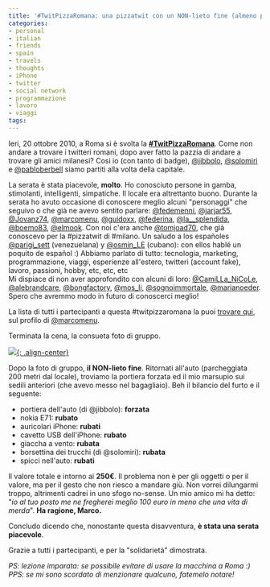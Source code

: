 ```yaml
---
title: '#TwitPizzaRomana: una pizzatwit con un NON-lieto fine (almeno per me)'
categories:
- personal
- italian
- friends
- spain
- travels
- thoughts
- iPhone
- twitter
- social network
- programmazione
- lavoro
- viaggi
tags:
---
```

Ieri, 20 ottobre 2010, a Roma si è svolta la
[**#TwitPizzaRomana**](http://twitter.com/#!/search/%23TwitPizzaRomana). Come
non andare a trovare i twitteri romani, dopo aver fatto la pazzia di andare a
trovare gli amici milanesi? Cosi io (con tanto di badge),
[@jibbolo](http://twitter.com/#!/jibbolo),
[@solomiri](http://twitter.com/#!/solomiri) e
[@pabloberbell](http://twitter.com/#!/pabloberbell) siamo partiti alla volta
della capitale.

La serata è stata piacevole, **molto**. Ho conosciuto persone in gamba,
stimolanti, intelligenti, simpatiche. Il locale era altrettanto buono. Durante
la serata ho avuto occasione di conoscere meglio alcuni "personaggi" che
seguivo o che già ne avevo sentito parlare:
[@fedemenni](http://twitter.com/#!/fedemenni),
[@jarjar55](http://twitter.com/#!/jarjar55),
[@Jovanz74](http://twitter.com/#!/jovanz74),
[@marcomenu](http://twitter.com/#!/marcomenu),
[@guidoxx](http://twitter.com/#!/guidoxx),
[@federina](http://twitter.com/#!/federina),
[@la__splendida](http://twitter.com/#!/@la__splendida),
[@boemo83](http://twitter.com/#!/boemo83),
[@elmook](http://twitter.com/#!/elmook).  Con noi c'era anche
[@tomjoad70](http://twitter.com/#!/tomjoad70), che già conoscevo per la
#pizzatwit di #milano. Un saludo a los españoles
[@parigi_sett](http://twitter.com/#!/parigi_sett) (venezuelana) y
[@osmin_LE](http://twitter.com/#!/osmin_LE) (cubano): con ellos hablé un
poquito de español :) Abbiamo parlato di tutto: tecnologia, marketing,
programmazione, viaggi, esperienze all'estero, twitteri (account fake),
lavoro, passioni, hobby, etc, etc, etc  
Mi dispiace di non aver approfondito con alcuni di loro:
[@CamiLLa_NiCoLe](http://twitter.com/#!/camilla_nicole),
[@alebrandcare](http://twitter.com/#!/alebrandcare),
[@bongfactory](http://twitter.com/#!/bongfactory),
[@mos_li](http://twitter.com/#!/mos_li),
[@sognoimmortale](http://twitter.com/#!/sognoimmortale),
[@marianoeder](http://twitter.com/#!/marianoeder). Spero che avremmo modo in
futuro di conoscerci meglio!

La lista di tutti i partecipanti a questa #twitpizzaromana la puoi [trovare
qui](http://twitter.com/#!/marcoMenu/twit-pizza-romana), sul profilo di
[@marcomenu](http://twitter.com/#!/marcomenu).

Terminata la cena, la consueta foto di gruppo.

[![]({{site.url}}/images/twitpizzaromana.jpg){: .align-center}]({{site.url}}/images/twitpizzaromana.jpg)

Dopo la foto di gruppo, **il NON-lieto fine**. Ritornati all'auto
(parcheggiata 200 metri dal locale), troviamo la portiera forzata ed il mio
marsupio sui sedili anteriori (che avevo messo nel bagagliaio). Beh il
bilancio del furto e il seguente:

  * portiera dell'auto (di @jibbolo): **forzata**
  * nokia E71: **rubato**
  * auricolari iPhone: **rubati**
  * cavetto USB dell'iPhone: **rubato**
  * giaccha a vento: **rubata**
  * borsettina dei trucchi (di @solomiri): **rubata**
  * spicci nell'auto: **rubati**
    
Il valore totale e intorno ai **250€**. Il problema non è per gli oggetti o
per il valore, ma per il gesto che non riesco a mandare giù. Non vorrei
dilungarmi troppo, altrimenti cadrei in uno sfogo no-sense. Un mio amico mi ha
detto: "_io al tuo posto me ne fregherei meglio 100 euro in meno che una vita
di merda_". **Ha ragione, Marco.**

Concludo dicendo che, nonostante questa disavventura, **è stata una serata
piacevole**.

Grazie a tutti i partecipanti, e per la "solidarietà" dimostrata.

_PS: lezione imparata: se possibile evitare di usare la macchina a Roma :)_  
_PPS: se mi sono scordato di menzionare qualcuno, fatemelo notare!_

